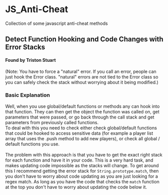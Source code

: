 # JS_Anti-Cheat
Collection of some javascript anti-cheat methods

## Detect Function Hooking and Code Changes with Error Stacks
#### Found by Triston Stuart
(Note: You have to force a "natural" error. If you call an error, people can just hook the Error class. "natural" errors are not tied to the Error class so you can safely check the stack without worrying about it being modified.)
### Basic Explanation
Well, when you use global/default functions or methods any can hook into that function. They can then get the object the function was called on, get parameters that were passed, or go back through the call stack and get parameters from previously called functions. <br>
To deal with this you need to check either check global/default functions that could be hooked to access sensitive data (for example a player list array that uses the .push method to add new players), or check all global / default functions you use. 
<br>
<br>
The problem with this approach is that you have to get the exact right stack for each function and have it in your code. This is a very hard task, and makes updating code impossible as the stacks will change. To get around this I recommend getting the error stack for `String.prototype.match`, then you don't have to worry about code updating as you are just looking for a regex match. As long as you have the code that checks the `match` function at the top you don't have to worry about updating the code below it. 
